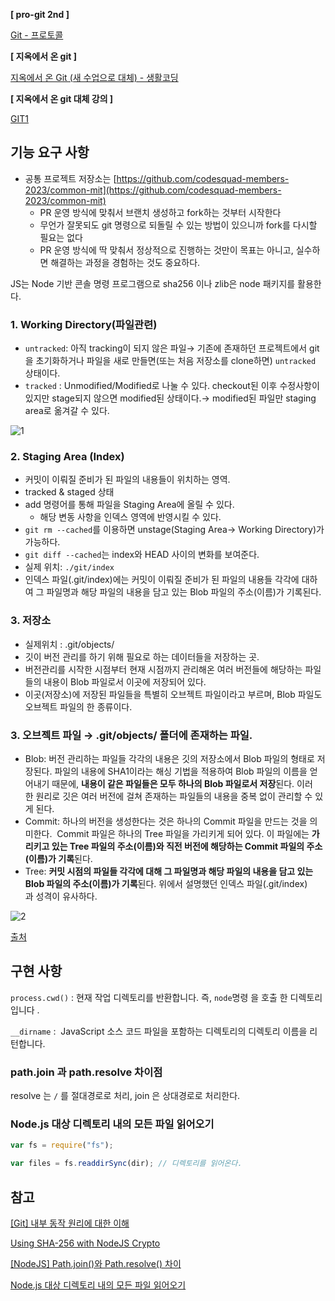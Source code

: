 **[ pro-git 2nd ]**

[Git - 프로토콜](https://git-scm.com/book/ko/v2/Git-서버-프로토콜)

**[ 지옥에서 온 git ]**

[지옥에서 온 Git (새 수업으로 대체) - 생활코딩](https://opentutorials.org/course/2708)

**[ 지옥에서 온 git 대체 강의 ]**

[GIT1](https://opentutorials.org/module/3733)

## 기능 요구 사항

- 공통 프로젝트 저장소는 [https://github.com/codesquad-members-2023/common-mit](https://github.com/codesquad-members-2023/common-mit)
  - PR 운영 방식에 맞춰서 브랜치 생성하고 fork하는 것부터 시작한다
  - 무언가 잘못되도 git 명령으로 되돌릴 수 있는 방법이 있으니까 fork를 다시할 필요는 없다
  - PR 운영 방식에 딱 맞춰서 정상적으로 진행하는 것만이 목표는 아니고, 실수하면 해결하는 과정을 경험하는 것도 중요하다.

JS는 Node 기반 콘솔 명령 프로그램으로 sha256 이나 zlib은 node 패키지를 활용한다.

### 1. Working Directory(파일관련)

- `untracked`: 아직 tracking이 되지 않은 파일→ 기존에 존재하던 프로젝트에서 git을 초기화하거나 파일을 새로 만들면(또는 처음 저장소를 clone하면) `untracked` 상태이다.
- `tracked` : Unmodified/Modified로 나눌 수 있다. checkout된 이후 수정사항이 있지만 stage되지 않으면 modified된 상태이다.→ modified된 파일만 staging area로 옮겨갈 수 있다.

![1](https://user-images.githubusercontent.com/56246060/221575704-d0f57209-1215-4ea2-b9db-7936ea93b451.png)

### 2. Staging Area (Index)

- 커밋이 이뤄질 준비가 된 파일의 내용들이 위치하는 영역.
- tracked & staged 상태
- add 명령어를 통해 파일을 Staging Area에 올릴 수 있다.
  - 해당 변동 사항을 인덱스 영역에 반영시킬 수 있다.
- `git rm --cached`를 이용하면 unstage(Staging Area-> Working Directory)가 가능하다.
- `git diff --cached`는 index와 HEAD 사이의 변화를 보여준다.
- 실제 위치: `./git/index`
- 인덱스 파일(.git/index)에는 커밋이 이뤄질 준비가 된 파일의 내용들 각각에 대하여 그 파일명과 해당 파일의 내용을 담고 있는 Blob 파일의 주소(이름)가 기록된다.

### 3. 저장소

- 실제위치 : .git/objects/
- 깃이 버전 관리를 하기 위해 필요로 하는 데이터들을 저장하는 곳.
- 버전관리를 시작한 시점부터 현재 시점까지 관리해온 여러 버전들에 해당하는 파일들의 내용이 Blob 파일로서 이곳에 저장되어 있다.
- 이곳(저장소)에 저장된 파일들을 특별히 오브젝트 파일이라고 부르며, Blob 파일도 오브젝트 파일의 한 종류이다.

### 3. 오브젝트 파일 → .git/objects/ 폴더에 존재하는 파일.

- Blob: 버전 관리하는 파일들 각각의 내용은 깃의 저장소에서 Blob 파일의 형태로 저장된다. 파일의 내용에 SHA1이라는 해싱 기법을 적용하여 Blob 파일의 이름을 얻어내기 때문에, **내용이 같은 파일들은 모두 하나의 Blob 파일로서 저장**된다. 이러한 원리로 깃은 여러 버전에 걸쳐 존재하는 파일들의 내용을 중복 없이 관리할 수 있게 된다.
- Commit: 하나의 버전을 생성한다는 것은 하나의 Commit 파일을 만드는 것을 의미한다.  Commit 파일은 하나의 Tree 파일을 가리키게 되어 있다. 이 파일에는 **가리키고 있는 Tree 파일의 주소(이름)와 직전 버전에 해당하는 Commit 파일의 주소(이름)가 기록**된다.
- Tree: **커밋 시점의 파일들 각각에 대해 그 파일명과 해당 파일의 내용을 담고 있는 Blob 파일의 주소(이름)가 기록**된다. 위에서 설명했던 인덱스 파일(.git/index)과 성격이 유사하다.

![2](https://user-images.githubusercontent.com/56246060/221575712-acc7939f-9f45-4ff1-80cb-f02acafa2cce.png)

[출처](https://it-eldorado.tistory.com/4)

## 구현 사항

`process.cwd()` : 현재 작업 디렉토리를 반환합니다. 즉, `node`명령 을 호출 한 디렉토리입니다 .

`__dirname` :  JavaScript 소스 코드 파일을 포함하는 디렉토리의 디렉토리 이름을 리턴합니다.

### path.join 과 path.resolve 차이점

resolve 는 `/` 를 절대경로로 처리, join 은 상대경로로 처리한다.

### Node.js 대상 디렉토리 내의 모든 파일 읽어오기

```jsx
var fs = require("fs");

var files = fs.readdirSync(dir); // 디렉토리를 읽어온다.
```

## 참고

[[Git] 내부 동작 원리에 대한 이해](https://it-eldorado.tistory.com/4)

[Using SHA-256 with NodeJS Crypto](https://stackoverflow.com/questions/27970431/using-sha-256-with-nodejs-crypto)

[[NodeJS] Path.join()와 Path.resolve() 차이](https://velog.io/@thyoondev/Path.join와-Path.resolve-차이)

[Node.js 대상 디렉토리 내의 모든 파일 읽어오기](https://supdev.tistory.com/45)
